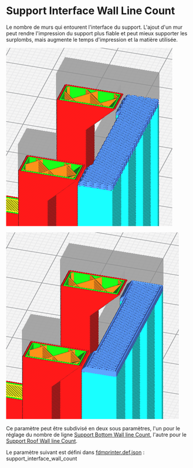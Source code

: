 # Support Interface Wall Line Count

Le nombre de murs qui entourent l'interface du support. L'ajout d'un mur peut rendre l'impression du support plus fiable et peut mieux supporter les surplombs, mais augmente le temps d'impression et la matière utilisée.

![Interface de support Ligne de mur initiale](../../../articles/images-mb/support_interface_wall_count_0.png)

![Interface de support Une ligne murale](../../../articles/images-mb/support_interface_wall_count_1.png)

Ce paramètre peut être subdivisé en deux sous paramètres, l'un pour le réglage du nombre de ligne [Support Bottom Wall line Count](support_bottom_wall_count.md), l'autre pour le [Support Roof Wall line Count](support_roof_wall_count.md).


Le paramètre suivant est défini dans [fdmprinter.def.json](https://github.com/smartavionics/Cura/blob/mb-master/resources/definitions/fdmprinter.def.json) : support_interface_wall_count